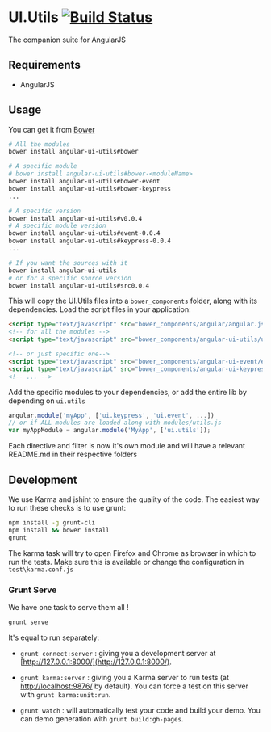 # UI.Utils [![Build Status](https://travis-ci.org/angular-ui/ui-utils.svg?branch=master)](https://travis-ci.org/angular-ui/ui-utils)

The companion suite for AngularJS

## Requirements

- AngularJS

## Usage


You can get it from [Bower](http://bower.io/)

```sh
# All the modules
bower install angular-ui-utils#bower

# A specific module
# bower install angular-ui-utils#bower-<moduleName>
bower install angular-ui-utils#bower-event
bower install angular-ui-utils#bower-keypress
...

# A specific version
bower install angular-ui-utils#v0.0.4
# A specific module version
bower install angular-ui-utils#event-0.0.4
bower install angular-ui-utils#keypress-0.0.4
...

# If you want the sources with it
bower install angular-ui-utils
# or for a specific source version
bower install angular-ui-utils#src0.0.4
```

This will copy the UI.Utils files into a `bower_components` folder, along with its dependencies. Load the script files in your application:

```html
<script type="text/javascript" src="bower_components/angular/angular.js"></script>
<!-- for all the modules -->
<script type="text/javascript" src="bower_components/angular-ui-utils/ui-utils.js"></script>

<!-- or just specific one-->
<script type="text/javascript" src="bower_components/angular-ui-event/event.js"></script>
<script type="text/javascript" src="bower_components/angular-ui-keypress/keypress.js"></script>
<!-- ... -->
```

Add the specific modules to your dependencies, or add the entire lib by depending on `ui.utils`

```javascript
angular.module('myApp', ['ui.keypress', 'ui.event', ...])
// or if ALL modules are loaded along with modules/utils.js
var myAppModule = angular.module('MyApp', ['ui.utils']);
```

Each directive and filter is now it's own module and will have a relevant README.md in their respective folders

## Development

We use Karma and jshint to ensure the quality of the code.  The easiest way to run these checks is to use grunt:

```sh
npm install -g grunt-cli
npm install && bower install
grunt
```

The karma task will try to open Firefox and Chrome as browser in which to run the tests.  Make sure this is available or change the configuration in `test\karma.conf.js`


### Grunt Serve

We have one task to serve them all !

```sh
grunt serve
```

It's equal to run separately:

* `grunt connect:server` : giving you a development server at [http://127.0.0.1:8000/](http://127.0.0.1:8000/).

* `grunt karma:server` : giving you a Karma server to run tests (at [http://localhost:9876/](http://localhost:9876/) by default). You can force a test on this server with `grunt karma:unit:run`.

* `grunt watch` : will automatically test your code and build your demo.  You can demo generation with `grunt build:gh-pages`.
